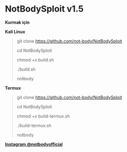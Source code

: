 # NotBodySploit v1.5
__Kurmak için__

__Kali Linux__
>git clone https://github.com/not-body/NotBodySploit
>
>cd NotBodySploit
>
>chmod +x build.sh
>
>./build.sh
>
>notbody

__Termux__
>git clone https://github.com/not-body/NotBodySploit
>
>cd NotBodySploit
>
>chmod +x build-termux.sh
>
>./build-termux.sh
>
>notbody

__[Instagram @notbodyofficial](https://www.instagram.com/notbodyofficial/)__